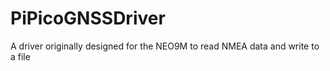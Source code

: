 # PiPicoGNSSDriver
 A driver originally designed for the NEO9M to read NMEA data and write to a file
